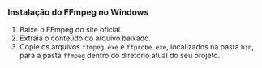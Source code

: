 ### Instalação do FFmpeg no Windows

1. Baixe o FFmpeg do site oficial.
2. Extraia o conteúdo do arquivo baixado.
3. Copie os arquivos `ffmpeg.exe` e `ffprobe.exe`, localizados na pasta `bin`, para a pasta `ffmpeg` dentro do diretório atual do seu projeto.
